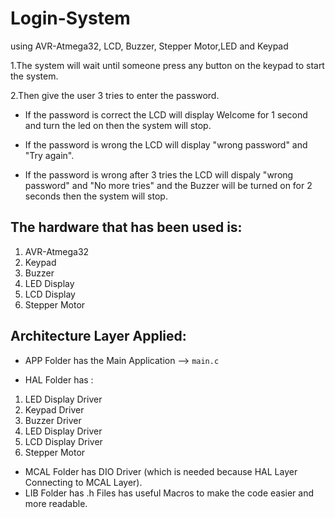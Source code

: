 # Login-System
using AVR-Atmega32, LCD, Buzzer, Stepper Motor,LED and Keypad

1.The system will wait until someone press any button on the keypad to start the system.

2.Then give the user 3 tries to enter the password.

- If the password is correct the LCD will display Welcome for 1 second and turn the led on then the system will stop.

- If the password is wrong the LCD will display "wrong password" and "Try again".
	
- If the password is wrong after 3 tries the LCD will dispaly "wrong password" and "No more tries" and the Buzzer will be turned on for 2 seconds then the system will stop.


## The hardware that has been used is:  
1. AVR-Atmega32
2. Keypad
3. Buzzer
4. LED Display
5. LCD Display
6. Stepper Motor

## Architecture Layer Applied:

- APP Folder has the Main Application --> `main.c`
  
- HAL Folder has : 
1. LED Display Driver
2. Keypad Driver
3. Buzzer Driver
4. LED Display Driver
5. LCD Display Driver
6. Stepper Motor
       
- MCAL Folder has DIO Driver (which is needed because HAL Layer Connecting to MCAL Layer).
- LIB Folder has .h Files has useful Macros to make the code easier and more readable.
